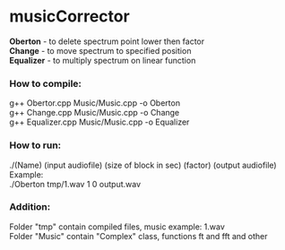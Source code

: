# musicCorrector

<strong>Oberton</strong> - to delete spectrum point lower then factor  
<strong>Change</strong> - to move spectrum to specified position  
<strong>Equalizer</strong> - to multiply spectrum on linear function  
  
### How to compile:  
g++ Obertor.cpp Music/Music.cpp -o Oberton  
g++ Change.cpp Music/Music.cpp -o Change  
g++ Equalizer.cpp Music/Music.cpp -o Equalizer  
  
### How to run:  
./(Name) (input audiofile) (size of block in sec) (factor) (output audiofile)  
Example:  
./Oberton tmp/1.wav 1 0 output.wav  

### Addition:
Folder \"tmp\" contain compiled files, music example: 1.wav  
Folder \"Music\" contain \"Complex\" class, functions ft and fft and other    
